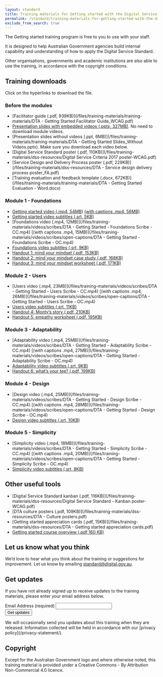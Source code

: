 ```yaml
---
layout: standard
title: Training materials for Getting started with the Digital Service Standard
permalink: /standard/training-materials-for-getting-started-with-the-digital-service-standard-mst/
exclude_from_search: true
---
```


The Getting started training program is free to you to use with your staff.

It is designed to help Australian Government agencies build internal capability and understanding of how to apply the Digital Service Standard.

Other organisations, governments and academic institutions are also able to use the training, in accordance with the copyright conditions.

## Training downloads

Click on the hyperlinks to download the file.

### Before the modules

- [Facilitator guide (.pdf, 939KB)](/files/training-materials/training-materials/DTA - Getting Started Facilitator Guide_WCAG.pdf)
- [Presentation slides with embedded videos (.pptx, 327MB)](https://dta.static.cld.gov.au/dta-getting-started-slides.pptx). No need to download module videos.
- [Presentation slides without videos (.ppt, 6MB)](/files/training-materials/training-materials/DTA - Getting Started Slides_Without Videos.pptx). Make sure you download each video below.
- [Digital Service Standard poster (.pdf, 110KB)](/files/training-materials/dss-resources/Digital Service Criteria 2017 poster-WCAG.pdf)
- [Service Design and Delivery Process poster (.pdf, 229KB)](/files/training-materials/dss-resources/DTA - Service design delivery process poster_FA.pdf)
- [Training evaluation and feedback template (.docx, 672KB)](/files/training-materials/training-materials/DTA - Getting Started Evaluation - Word.docx)

### Module 1 - Foundations

- [Getting started video (.mp4, 54MB)](https://dta.static.cld.gov.au/dta-getting-started-cc.mp4) [(with captions .mp4, 56MB)](https://dta.static.cld.gov.au/dta-getting-started-oc.mp4)
- [Getting started video subtitles (.srt, 5KB)](/files/training-materials/videos/srt-files/DTA_Getting-started.en_GB.srt)
- [Foundations video (.mp4, 12MB)](/files/training-materials/videos/scribes/DTA - Getting Started - Foundations Scribe - CC.mp4) [(with captions .mp4, 15MB)](/files/training-materials/videos/scribes/open-captions/DTA - Getting Started - Foundations Scribe - OC.mp4)
- [Foundations video subtitles (.srt, 9KB)](/files/training-materials/videos/srt-files/Foundations_Scribe.en_GB.srt)
- [Handout 1: mind your mindset (.pdf, 153KB)](/files/training-materials/handouts/DTA_Getting_started_handout_1_Mind_your_mindset.pdf)
- [Handout 2: mind your mindset case study (.pdf, 168KB)](/files/training-materials/handouts/DTA_Getting_started_handout_2_mind_your_mindset_case_study.pdf)
- [Handout 3: mind your mindset worksheet (.pdf, 171KB)](/files/training-materials/handouts/DTA_Getting_started_handout_3_mind_your_mindset_worksheet.pdf)

### Module 2 - Users

- [Users video (.mp4, 23MB)](/files/training-materials/videos/scribes/DTA - Getting Started - Users Scribe - CC.mp4) [(with captions .mp4, 26MB)](/files/training-materials/videos/scribes/open-captions/DTA - Getting Started - Users Scribe - OC.mp4)
- [Users video subtitles (.srt, 11KB)](/files/training-materials/videos/srt-files/Users_Scribe.en_GB.srt)
- [Handout 4: Monty’s story (.pdf, 210KB)](/files/training-materials/handouts/DTA_Getting_started_handout_4_Montys_story.pdf)
- [Handout 5: empathy worksheet (.pdf, 195KB)](/files/training-materials/handouts/DTA_Getting_started_handout_5_empathy_worksheet.pdf)

### Module 3 - Adaptability

- [Adaptability video (.mp4, 25MB)](/files/training-materials/videos/scribes/DTA - Getting Started - Adaptability Scribe - CC.mp4) [(with captions .mp4, 27MB)](/files/training-materials/videos/scribes/open-captions/DTA - Getting Started - Adaptability Scribe - OC.mp4)
- [Adaptability video subtitles (.srt, 9KB)](/files/training-materials/videos/srt-files/Adaptability_Scribe.en_GB.srt)
- [Handout 6: what’s your tee? (.pdf, 199KB)](/files/training-materials/handouts/DTA_Getting_started_handout_6_whats_your_tee.pdf)

### Module 4 - Design

- [Design video (.mp4, 25MB)](/files/training-materials/videos/scribes/DTA - Getting Started - Design Scribe - CC.mp4) [(with captions .mp4, 28MB)](/files/training-materials/videos/scribes/open-captions/DTA - Getting Started - Design Scribe - OC.mp4)
- [Design video subtitles (.srt, 10KB)](/files/training-materials/videos/srt-files/Design_Scribe.en_GB.srt)

### Module 5 - Simplicity

- [Simplicity video (.mp4, 18MB)](/files/training-materials/videos/scribes/DTA - Getting Started - Simplicity Scribe - CC.mp4) [(with captions .mp4, 20MB)](/files/training-materials/videos/scribes/open-captions/DTA - Getting Started - Simplicity Scribe - OC.mp4)
- [Simplicity video subtitles (.srt, 8KB)](/files/training-materials/videos/srt-files/Simplicity_Scribe.en_GB.srt)

## Other useful tools

- [Digital Service Standard kanban (.pdf, 116KB)](/files/training-materials/dss-resources/Digital Service Standard - Kanban poster-WCAG.pdf)
- [DTA culture posters (.pdf, 109KB)](/files/training-materials/dss-resources/DTA - Culture posters.pdf)
- [Getting started appreciation cards (.pdf, 15KB)](/files/training-materials/dss-resources/DTA - Getting started appreciation cards.pdf)
- [Getting started course overview (.pdf 160 KB)](/files/training-materials/dss-resources/Getting_started_course_overview.pdf)

## Let us know what you think

We’d love to hear what you think about the training or suggestions for improvement. Let us know by emailing [standard@digital.gov.au](mailto:standard@digital.gov.au).

## Get updates

If you have not already signed up to receive updates to the training materials, please enter your email address below.

<!-- Begin MailChimp Signup Form -->
<div id="mc_embed_signup">
  <form action="//dta.us12.list-manage.com/subscribe/post?u=81bbb1d15242b2224ee11e3fe&amp;id=e48b8d0426" method="post" id="mc-embedded-subscribe-form" name="mc-embedded-subscribe-form" class="validate" target="_blank" novalidate>
    <div id="mc_embed_signup_scroll">
      <div class="mc-field-group">
        <label for="mce-EMAIL">Email Address (required)</label>
        <input type="email" value="" name="EMAIL" class="required email" id="mce-EMAIL">
      </div>
      <div id="mce-responses" class="clear">
        <div class="response" id="mce-error-response" style="display:none"></div>
        <div class="response" id="mce-success-response" style="display:none"></div>
      </div>    <!-- real people should not fill this in and expect good things - do not remove this or risk form bot signups-->
      <div style="position: absolute; left: -5000px;" aria-hidden="true"><input type="text" name="b_81bbb1d15242b2224ee11e3fe_e48b8d0426" tabindex="-1" value=""></div>
      <div class="clear"><input type="submit" value="Get updates" name="subscribe" id="mc-embedded-subscribe" class="button"></div>
    </div>
  </form>
</div>
<script type='text/javascript' src='//s3.amazonaws.com/downloads.mailchimp.com/js/mc-validate.js'></script><script type='text/javascript'>(function($) {window.fnames = new Array(); window.ftypes = new Array();fnames[0]='EMAIL';ftypes[0]='email';}(jQuery));var $mcj = jQuery.noConflict(true);</script>
<!--End mc_embed_signup-->
We will occasionally send you updates about this training when they are released. Information collected will be held in accordance with our [privacy policy](/privacy-statement/).

## Copyright

Except for the Australian Government logo and where otherwise noted, this training material is provided under a Creative Commons - By Attribution Non-Commercial 4.0 licence.
